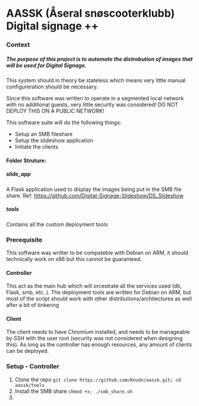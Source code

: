 # AASSK (Åseral snøscooterklubb) Digital signage ++

### Context
##### The purpose of this project is to automate the distrobution of images that will be used for Digital Signage.

This system should in theory be stateless which means very little manual configureration should be necessary. 

Since this software was written to operate in a segmented local network with no additional guests, very little security was considered! DO NOT DEPLOY THIS ON A PUBLIC NETWORK! 

This software suite will do the following things:
- Setup an SMB fileshare
- Setup the slideshow application
- Initiate the clients

#### Folder Struture:

##### slide_app
A Flask application used to display the images being put in the SMB file share. 
Ref: https://github.com/Digital-Signage-Slideshow/DS_Slideshow
##### tools
Contains all the custom deployment tools
### Prerequisite

This software was writter to be compateble with Debian on ARM, it should technically work on x86 but this cannot be guaranteed.

#### Controller
This act as the main hub which will orcestrate all the services used (db, Flask, smb, etc..).
The deployment tools are written for Debian on ARM, but most of the script should work with other distributions/architectures as well after a bit of tinkering

#### Client
The client needs to have Chromium installed, and needs to be manageable by SSH with the user root (security was not considered when designing this). 
As long as the controller has enough resources, any amount of clients can be deployed.

### Setup - Controller

1. Clone the repo
`git clone https://github.com/Knudn/aassk.git; cd aassk/tools`
2. Install the SMB share
`chmod +x; ./smb_share.sh`
3. 


